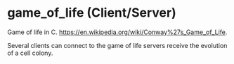 # game_of_life (Client/Server)
Game of life in C. https://en.wikipedia.org/wiki/Conway%27s_Game_of_Life.


Several clients can connect to the game of life servers receive the evolution of a cell colony.